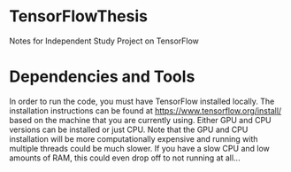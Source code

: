 # TensorFlowThesis
Notes for Independent Study Project on TensorFlow

# Dependencies and Tools
In order to run the code, you must have TensorFlow installed locally. The installation instructions can be found at https://www.tensorflow.org/install/ based on the machine that you are currently using. Either GPU and CPU versions can be installed or just CPU. Note that the GPU and CPU installation will be more computationally expensive and running with multiple threads could be much slower. If you have a slow CPU and low amounts of RAM, this could even drop off to not running at all...

